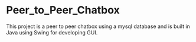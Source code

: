 # Peer_to_Peer_Chatbox
This project is a peer to peer chatbox using a mysql database and is built in Java using Swing for developing GUI.

